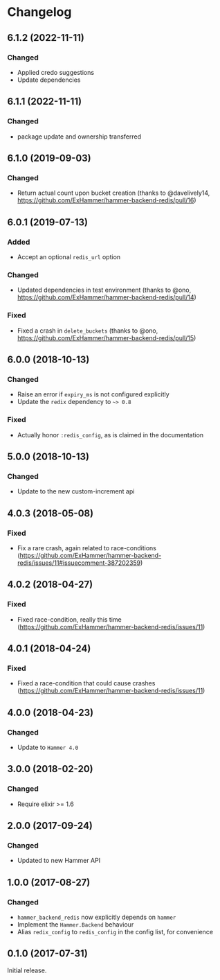 # Changelog
## 6.1.2 (2022-11-11)

### Changed

- Applied credo suggestions
- Update dependencies

## 6.1.1 (2022-11-11)

### Changed

- package update and ownership transferred

## 6.1.0 (2019-09-03)

### Changed

- Return actual count upon bucket creation (thanks to @davelively14, https://github.com/ExHammer/hammer-backend-redis/pull/16)


## 6.0.1 (2019-07-13)

### Added

- Accept an optional `redis_url` option

### Changed

- Updated dependencies in test environment (thanks to @ono, https://github.com/ExHammer/hammer-backend-redis/pull/14)

### Fixed

- Fixed a crash in `delete_buckets` (thanks to @ono, https://github.com/ExHammer/hammer-backend-redis/pull/15)


## 6.0.0 (2018-10-13)

### Changed

- Raise an error if `expiry_ms` is not configured explicitly
- Update the `redix` dependency to `~> 0.8`


### Fixed

- Actually honor `:redis_config`, as is claimed in the documentation

## 5.0.0 (2018-10-13)

### Changed

- Update to the new custom-increment api

## 4.0.3 (2018-05-08)

### Fixed

- Fix a rare crash, again related to race-conditions
  (https://github.com/ExHammer/hammer-backend-redis/issues/11#issuecomment-387202359)

## 4.0.2 (2018-04-27)

### Fixed

- Fixed race-condition, really this time
  (https://github.com/ExHammer/hammer-backend-redis/issues/11)


## 4.0.1 (2018-04-24)

### Fixed

- Fixed a race-condition that could cause crashes
  (https://github.com/ExHammer/hammer-backend-redis/issues/11)


## 4.0.0 (2018-04-23)

### Changed

- Update to `Hammer 4.0`


## 3.0.0 (2018-02-20)

### Changed

- Require elixir >= 1.6


## 2.0.0 (2017-09-24)

### Changed

- Updated to new Hammer API


## 1.0.0 (2017-08-27)

### Changed

- `hammer_backend_redis` now explicitly depends on `hammer`
- Implement the `Hammer.Backend` behaviour
- Alias `redix_config` to `redis_config` in the config list, for convenience


## 0.1.0 (2017-07-31)

Initial release.
